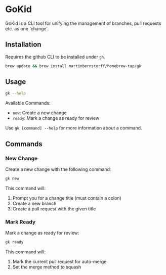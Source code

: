 # GoKid

GoKid is a CLI tool for unifying the management of branches, pull requests etc. as one 'change'.

## Installation
Requires the github CLI to be installed under `gh`.

```bash
brew update && brew install martinbernstorff/homebrew-tap/gk
```

## Usage

```bash
gk --help
```

Available Commands:
- `new`: Create a new change
- `ready`: Mark a change as ready for review

Use `gk [command] --help` for more information about a command.

## Commands

### New Change

Create a new change with the following command:

```bash
gk new
```

This command will:
1. Prompt you for a change title (must contain a colon)
2. Create a new branch
3. Create a pull request with the given title

### Mark Ready

Mark a change as ready for review:

```bash
gk ready
```

This command will:
1. Mark the current pull request for auto-merge
2. Set the merge method to squash
